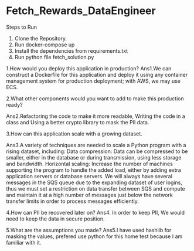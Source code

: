 # Fetch_Rewards_DataEngineer

Steps to Run
1. Clone the Repository.
2. Run docker-compose up
3. Install the dependencies from requirements.txt
4. Run python file fetch_solution.py

1.How would you deploy this application in production?
Ans1.We can construct a Dockerfile for this application and deploy it using any container management system for production deployment; with AWS, we may use ECS.

2.What other components would you want to add to make this production ready?

Ans2.Refactoring the code to make it more readable, Writing the code in a class and Using a better crypto library to mask the PII data.

3.How can this application scale with a growing dataset.

Ans3.A variety of techniques are needed to scale a Python program with a rising dataset, including:
Data compression: Data can be compressed to be smaller, either in the database or during transmission, using less storage and bandwidth.
Horizontal scaling: Increase the number of machines supporting the program to handle the added load, either by adding extra application servers or database servers.
We will always have several messages in the SQS queue due to the expanding dataset of user logins, thus we must set a restriction on data transfer between SQS and compute and maintain it at a high number of messages just below the network transfer limits in order to process messages efficiently.

4.How can PII be recovered later on?
Ans4. In order to keep PII, We would need to keep the data in secure position.

5.What are the assumptions you made?
Ans5.I have used hashlib for masking the values, prefered use python for 
this home test because I am familiar with it.
